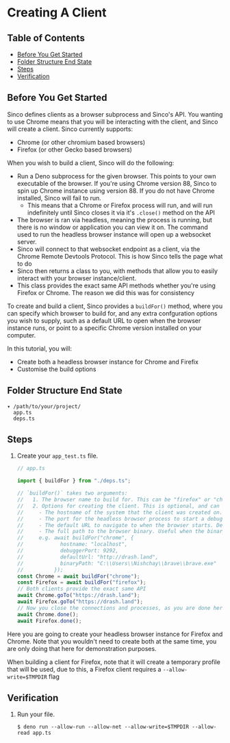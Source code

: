 # Creating A Client

## Table of Contents

- [Before You Get Started](#before-you-get-started)
- [Folder Structure End State](#folder-structure-end-state)
- [Steps](#steps)
- [Verification](#verification)

## Before You Get Started

Sinco defines clients as a browser subprocess and Sinco's API. You wanting to
use Chrome means that you will be interacting with the client, and Sinco will
create a client. Sinco currently supports:

- Chrome (or other chromium based browsers)
- Firefox (or other Gecko based browsers)

When you wish to build a client, Sinco will do the following:

- Run a Deno subprocess for the given browser. This points to your own
  executable of the browser. If you're using Chrome version 88, Sinco to spin up
  Chrome instance using version 88. If you do not have Chrome installed, Sinco
  will fail to run.
  - This means that a Chrome or Firefox process will run, and will run
    indefinitely until Sinco closes it via it's `.close()` method on the API
- The browser is ran via headless, meaning the process is running, but there is
  no window or application you can view it on. The command used to run the
  headless browser instance will open up a websocket server.
- Sinco will connect to that websocket endpoint as a client, via the Chrome
  Remote Devtools Protocol. This is how Sinco tells the page what to do
- Sinco then returns a class to you, with methods that allow you to easily
  interact with your browser instance/client.
- This class provides the exact same API methods whether you're using Firefox or
  Chrome. The reason we did this was for consistency

To create and build a client, Sinco provides a `buildFor()` method, where you
can specify which browser to build for, and any extra confguration options you
wish to supply, such as a default URL to open when the browser instance runs, or
point to a specific Chrome version installed on your computer.

In this tutorial, you will:

- Create both a headless browser instance for Chrome and Firefix
- Customise the build options

## Folder Structure End State

```text
▾ /path/to/your/project/
  app.ts
  deps.ts
```

## Steps

1. Create your `app_test.ts` file.

    ```typescript
    // app.ts

    import { buildFor } from "./deps.ts";

    // `buildFor()` takes two arguments:
    //   1. The browser name to build for. This can be "firefox" or "chrome". This is required.
    //   2. Options for creating the client. This is optional, and can be left out. This can be any or all of the following:
    //     - The hostname of the system that the client was created on. For you, this is your host machine. Defaults to "0.0.0.0" for MacOS and Linux, and "127.0.0.1" for Windows.
    //     - The port for the headless browser process to start a debugger server on. This is only important if you wish to occupy a different port than the default one. Defaults to 9293.
    //     - The default URL to navigate to when the browser starts. Defaults to "https://chromestatus.com" for a Chrome browser, and "https://developer.mozilla.org" for a Firefox browser
    //     - The full path to the browser binary. Useful when the binary is installed in a different location or using an alternate browser of the same underlying engine. A good example would be Brave Browser (Chromium based).
    //     e.g. await buildFor("chrome", {
    //            hostname: "localhost",
    //            debuggerPort: 9292,
    //            defaultUrl: "http://drash.land",
    //            binaryPath: "C:\\Users\\Nishchay\\brave\\brave.exe"
    //          });
    const Chrome = await buildFor("chrome");
    const Firefox = await buildFor("firefox");
    // Both clients provide the exact same API
    await Chrome.goTo("https://drash.land");
    await Firefox.goTo("https://drash.land");
    // Now you close the connections and processes, as you are done here
    await Chrome.done();
    await Firefox.done();
    ```

Here you are going to create your headless browser instance for Firefox and
Chrome. Note that you wouldn't need to create both at the same time, you are
only doing that here for demonstration purposes.

When building a client for Firefox, note that it will create a temporary profile
that will be used, due to this, a Firefox client requires a
`--allow-write=$TMPDIR` flag

## Verification

1. Run your file.

    ```shell
    $ deno run --allow-run --allow-net --allow-write=$TMPDIR --allow-read app.ts
    ```
